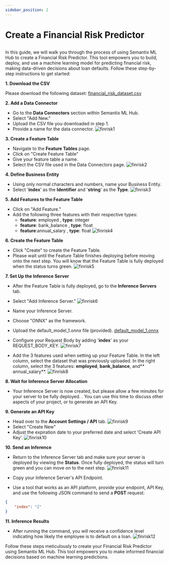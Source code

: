 ```yaml
---
sidebar_position: 2
---
```


# Create a Financial Risk Predictor
## 
In this guide, we will walk you through the process of using Semantix ML Hub to create a Financial Risk Predictor. This tool empowers you to build, deploy, and use a machine learning model for predicting financial risk, making data-driven decisions about loan defaults. Follow these step-by-step instructions to get started:

**1. Download the CSV**

Please download the following dataset: 
[financial_risk_dataset.csv](/files/financial_risk_dataset.csv)

**2. Add a Data Connector**

- Go to the **Data Connectors** section within Semantix ML Hub.
- Select "Add New."
- Upload the CSV file you downloaded in step 1.
- Provide a name for the data connector.
![finrisk1](/img/finrisk1.png)

**3. Create a Feature Table**

- Navigate to the **Feature Tables** page.
- Click on "Create Feature Table"
- Give your feature table a name.
- Select the CSV file used in the Data Connectors page.
![finrisk2](/img/finrisk2.png)

**4. Define Business Entity**

- Using only normal characters and numbers, name your Business Entity.
- Select '**index**' as the **Identifier** and  '**string**' as the **Type**.
![finrisk3](/img/finrisk3.png)

**5. Add Features to the Feature Table**

- Click on "Add Feature."
- Add the following three features with their respective types:
  - **feature**: employed ,      **type**: integer
  - **feature**: bank_balance , **type**: float
  - **feature**:annual_salary , **type**: float
![finrisk4](/img/finrisk4.png)

**6. Create the Feature Table**

- Click "Create" to create the Feature Table.
- Please wait until the Feature Table finishes deploying before moving onto the next step. You will know that the Feature Table is fully deployed when the status turns green.
![finrisk5](/img/finrisk5.png)

**7. Set Up the Inference Server**

- After the Feature Table is fully deployed, go to the **Inference Servers** tab.
- Select "Add Inference Server."
![finrisk6](/img/finrisk6.png)

- Name your Inference Server.
- Choose "ONNX" as the framework.
- Upload the default_model_1.onnx file (provided).
[default_model_1.onnx](/files/default_model_1.onnx)
- Configure your Request Body by adding '**index**' as your REQUEST_BODY_KEY.
![finrisk7](/img/finrisk7.png)

- Add the 3 features used when setting up your Feature Table. In the left column, select the dataset that was previously uploaded. In the right column, select the 3 features: **employed**, **bank_balance**, and** annual_salary**.
![finrisk8](/img/finrisk8.png)

**8. Wait for Inference Server Allocation**

- Your Inference Server is now created, but please allow a few minutes for your server to be fully deployed. . You can use this time to discuss other aspects of your project, or to generate an API Key.

**9. Generate an API Key**

- Head over to the **Account Settings / API** tab.
![finrisk9](/img/finrisk9.png)
- Select "Create New"
- Adjust the expiration date to your preferred date and select 'Create API Key'.
![finrisk10](/img/finrisk10.png)

**10. Send an Inference**

- Return to the Inference Server tab and make sure your server is deployed by viewing the **Status**. Once fully deployed, the status will turn green and you can move on to the next step.
![finrisk11](/img/finrisk11.png)

- Copy your Inference Server's API Endpoint.
- Use a tool that works as an API platform, provide your endpoint, API Key, and use the following JSON command to send a **POST** request:

```json
{
    "index": "2"
}
```

**11. Inference Results**

- After running the command, you will receive a confidence level indicating how likely the employee is to default on a loan.
![finrisk12](/img/finrisk12.png)

Follow these steps meticulously to create your Financial Risk Predictor using Semantix ML Hub. This tool empowers you to make informed financial decisions based on machine learning predictions.